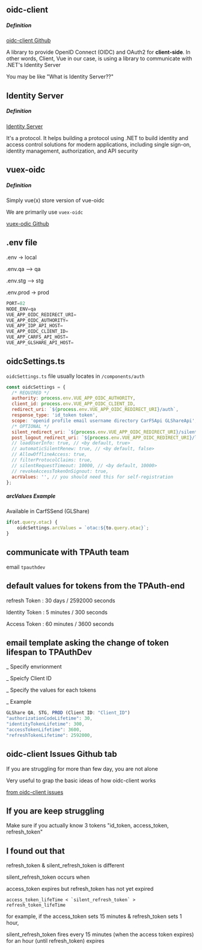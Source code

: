 ## oidc-client
##### Definition

[oidc-client Github](https://github.com/IdentityModel/oidc-client-js)

A library to provide OpenID Connect (OIDC) and OAuth2 for **client-side**. In other words, Client, Vue in our case, is using a library to communicate with .NET's Identity Server

You may be like "What is Identity Server??"

## Identity Server
##### Definition

[Identity Server](https://identityserver.io/)

It's a protocol. It helps building a protocol using .NET to build identity and access control solutions for modern applications, including single sign-on, identity management, authorization, and API security 

## vuex-oidc
##### Definition

Simply vue(x) store version of vue-oidc

We are primarily use `vuex-oidc`

[vuex-odic Github](https://github.com/perarnborg/vuex-oidc/wiki)

## .env file

.env -> local

.env.qa --> qa

.env.stg --> stg

.env.prod -> prod

```javascript
PORT=82
NODE_ENV=qa
VUE_APP_OIDC_REDIRECT_URI=
VUE_APP_OIDC_AUTHORITY=
VUE_APP_IDP_API_HOST=
VUE_APP_OIDC_CLIENT_ID=
VUE_APP_CARFS_API_HOST=
VUE_APP_GLSHARE_API_HOST=
```

## oidcSettings.ts

`oidcSettings.ts` file usually locates in `/components/auth`

```javascript
const oidcSettings = {
  /* REQUIRED */
  authority: process.env.VUE_APP_OIDC_AUTHORITY,
  client_id: process.env.VUE_APP_OIDC_CLIENT_ID,
  redirect_uri: `${process.env.VUE_APP_OIDC_REDIRECT_URI}/auth`,
  response_type: 'id_token token',
  scope: 'openid profile email username directory CarFSApi GLShareApi',
  /* OPTIONAL */
  silent_redirect_uri: `${process.env.VUE_APP_OIDC_REDIRECT_URI}/silent-auth`,
  post_logout_redirect_uri: `${process.env.VUE_APP_OIDC_REDIRECT_URI}/logout`,
  // loadUserInfo: true, // <by default, true>
  // automaticSilentRenew: true, // <by default, false>
  // AllowOfflineAccess: true,
  // filterProtocolClaims: true,
  // silentRequestTimeout: 10000, // <by default, 10000>
  // revokeAccessTokenOnSignout: true,
  acrValues: '', // you should need this for self-registration
};
```

##### arcValues Example

Available in CarfSSend (GLShare)

```javascript
if(ot.query.otac) {
    oidcSettings.arcValues = `otac:${to.query.otac}`;
}
```

## communicate with TPAuth team

email `tpauthdev`

## default values for tokens from the TPAuth-end

refresh Token : 30 days / 2592000 seconds

Identity Token : 5 minutes / 300 seconds

Access Token : 60 minutes / 3600 seconds

## email template asking the change of token lifespan to TPAuthDev

_ Specify envrionment

_ Speicfy Client ID

_ Specify the values for each tokens

_ Example

```javascript
GLShare QA, STG, PROD (Client ID: "Client_ID")
"authorizationCodeLifetime": 30,
"identityTokenLifetime": 300,
"accessTokenLifetime": 3600,
"refreshTokenLifetime": 2592000,
```

## oidc-client Issues Github tab

If you are struggling for more than few day, you are not alone

Very useful to grap the basic ideas of how oidc-client works

[from oidc-client issues](https://github.com/IdentityModel/oidc-client-js/issues)

## If you are keep struggling

Make sure if you actually know 3 tokens "id_token, access_token, refresh_token"

## I found out that

refresh_token & silent_refresh_token is different

silent_refresh_token occurs when

access_token expires but refresh_token has not yet expired

```
access_token_lifeTime < `silent_refresh_token` > refresh_token_lifeTime
```

for example,
if the access_token sets 15 minutes & refresh_token sets 1 hour,

silent_refresh_token fires every 15 minutes 
(when the access token expires) for an hour (until refresh_token) expires

